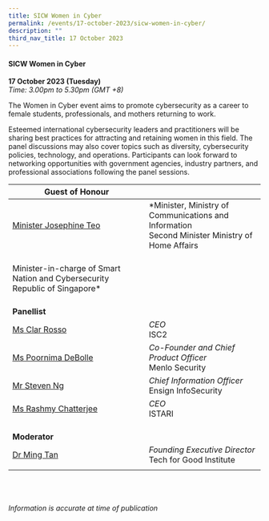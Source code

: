 ```yaml
---
title: SICW Women in Cyber
permalink: /events/17-october-2023/sicw-women-in-cyber/
description: ""
third_nav_title: 17 October 2023
---
```

#### **SICW Women in Cyber**

**17 October 2023 (Tuesday)**  
*Time: 3.00pm to 5.30pm (GMT +8)*

The Women in Cyber event aims to promote cybersecurity as a career to female students, professionals, and mothers returning to work.

Esteemed international cybersecurity leaders and practitioners will be sharing best practices for attracting and retaining women in this field. The panel discussions may also cover topics such as diversity, cybersecurity policies, technology, and operations. Participants can look forward to networking opportunities with government agencies, industry partners, and professional associations following the panel sessions.

|**Guest of Honour**          |                                                          |
| -------- | -------- |
| [Minister Josephine Teo](/speakers/minister-josephine-teo/)  | *Minister, Ministry of Communications and Information <br>Second Minister Ministry of Home Affairs
<br>Minister-in-charge of Smart Nation and Cybersecurity Republic of Singapore*      |
|<br>**Panellist**          |                                                          |
| [Ms Clar Rosso](/speakers/ms-clar-rosso/)  | *CEO*<br>ISC2      |
| [Ms Poornima DeBolle](/speakers/ms-poornima-debolle/)  | *Co-Founder and Chief Product Officer*<br>Menlo Security      |
| [Mr Steven Ng](/speakers/mr-steven-ng/)  | *Chief Information Officer*<br>Ensign InfoSecurity      |
| [Ms Rashmy Chatterjee](/speakers/ms-rashmy-chatterjee/)  | *CEO*<br>ISTARI      |
| <br> **Moderator**          |                                                              |
| [Dr Ming Tan](/speakers/dr-ming-tan)  | *Founding Executive Director*<br>Tech for Good Institute                 |
| | |

<br><br><br>
*Information is accurate at time of publication*